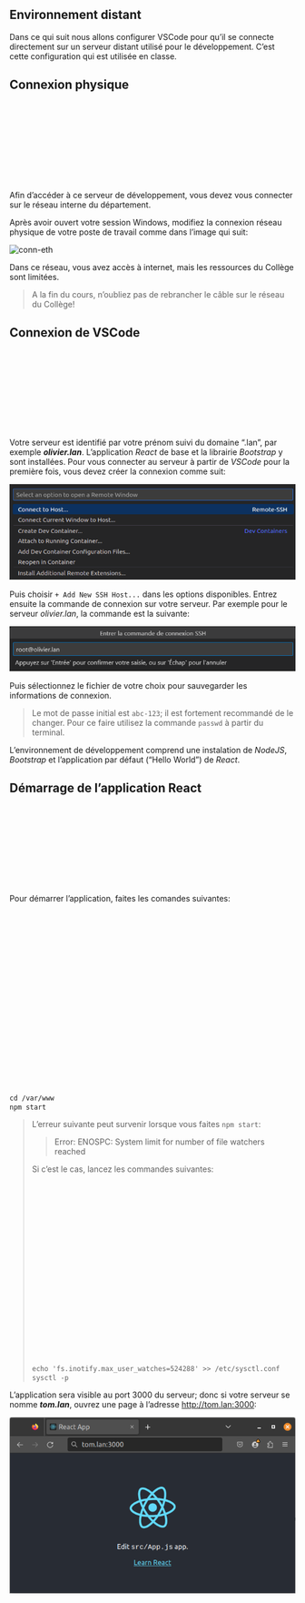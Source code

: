 <div class="gdoc-page">
          
  


  






<div class="gdoc-page__header flex flex-wrap
  
    justify-end
  
  hidden-mobile
  hidden" itemprop="breadcrumb">
  
  
</div>



  <article class="gdoc-markdown gdoc-markdown__align--left">
    <h1>Environnement distant</h1>
    <p>Dans ce qui suit nous allons configurer VSCode pour qu’il se connecte directement sur un serveur distant utilisé pour le développement. C’est cette configuration qui est utilisée en classe.</p>
<div class="gdoc-page__anchorwrap">
    <h2 id="connexion-physique">
        Connexion physique
        <a data-clipboard-text="http://otardi.gitlab.io/420-211/installation/EnvDistant/#connexion-physique" class="gdoc-page__anchor clip flex align-center" title="Anchor to: Connexion physique" aria-label="Anchor to: Connexion physique" href="#connexion-physique">
            <svg class="gdoc-icon gdoc_link"><use xlink:href="#gdoc_link"></use></svg>
        </a>
    </h2>
</div>
<p>Afin d’accéder à ce serveur de développement, vous devez vous connecter sur le réseau interne du département.</p>
<p>Après avoir ouvert votre session Windows, modifiez la connexion réseau physique de votre poste de travail comme dans l’image qui suit:</p>
<p><img src="/420-211/images/conn-eth.jpg" alt="conn-eth"></p>
<p>Dans ce réseau, vous avez accès à internet, mais les ressources du Collège sont limitées.</p>





<blockquote class="gdoc-hint note">
  <div class="gdoc-hint__title flex align-center"><i class="fa note" title="Attention"></i></div>
  <div class="gdoc-hint__text">A la fin du cours, n’oubliez pas de rebrancher le câble sur le réseau du Collège!</div>
</blockquote>

<div class="gdoc-page__anchorwrap">
    <h2 id="connexion-de-vscode">
        Connexion de VSCode
        <a data-clipboard-text="http://otardi.gitlab.io/420-211/installation/EnvDistant/#connexion-de-vscode" class="gdoc-page__anchor clip flex align-center" title="Anchor to: Connexion de VSCode" aria-label="Anchor to: Connexion de VSCode" href="#connexion-de-vscode">
            <svg class="gdoc-icon gdoc_link"><use xlink:href="#gdoc_link"></use></svg>
        </a>
    </h2>
</div>
<p>Votre serveur est identifié par votre prénom suivi du domaine “.lan”, par exemple <em><strong>olivier.lan</strong></em>. L’application <em>React</em> de base et la librairie <em>Bootstrap</em> y sont installées. Pour vous connecter au serveur à partir de <em>VSCode</em> pour la première fois, vous devez créer la connexion comme suit:</p>
<p><img src="../Images/newconnection.png" alt="newconnection"></p>
<p>Puis choisir <code>+ Add New SSH Host...</code> dans les options disponibles. Entrez ensuite la commande de connexion sur votre serveur. Par exemple pour le serveur <em>olivier.lan</em>, la commande est la suivante:</p>
<p><img src="../Images/commandeconnect.png" alt="commandeconnect"></p>
<p>Puis sélectionnez le fichier de votre choix pour sauvegarder les informations de connexion.</p>





<blockquote class="gdoc-hint note">
  <div class="gdoc-hint__title flex align-center"><i class="fa note" title="Note"></i></div>
  <div class="gdoc-hint__text">Le mot de passe initial est <code>abc-123</code>; il est fortement recommandé de le changer. Pour ce faire utilisez la commande <code>passwd</code> à partir du terminal.</div>
</blockquote>

<p>L’environnement de développement comprend une instalation de <em>NodeJS</em>, <em>Bootstrap</em> et l’application par défaut (“Hello World”) de <em>React</em>.</p>
<div class="gdoc-page__anchorwrap">
    <h2 id="démarrage-de-lapplication-react">
        Démarrage de l’application React
        <a data-clipboard-text="http://otardi.gitlab.io/420-211/installation/EnvDistant/#démarrage-de-lapplication-react" class="gdoc-page__anchor clip flex align-center" title="Anchor to: Démarrage de l’application React" aria-label="Anchor to: Démarrage de l’application React" href="#d%c3%a9marrage-de-lapplication-react">
            <svg class="gdoc-icon gdoc_link"><use xlink:href="#gdoc_link"></use></svg>
        </a>
    </h2>
</div>
<p>Pour démarrer l’application, faites les comandes suivantes:</p>
<div class="highlight gdoc-post__codecontainer"><span class="flex align-center justify-center clip gdoc-post__codecopy" data-clipboard-text="cd /var/www
npm start" data-copy-feedback="Copied!" role="button" aria-label="Copy"><svg class="gdoc-icon copy"><use xlink:href="#gdoc_copy"></use></svg><svg class="gdoc-icon check hidden"><use xlink:href="#gdoc_check"></use></svg></span><pre tabindex="0" class="chroma"><code class="language-bash" data-lang="bash"><span class="line"><span class="cl"><span class="nb">cd</span> /var/www
</span></span><span class="line"><span class="cl">npm start
</span></span></code></pre></div>




<blockquote class="gdoc-hint caution">
  <div class="gdoc-hint__title flex align-center"><i class="fa caution" title="Attention"></i></div>
  <div class="gdoc-hint__text"><p>L’erreur suivante peut survenir lorsque vous faites <code>npm start</code>:</p>
<blockquote>
<p>Error: ENOSPC: System limit for number of file watchers reached</p>
</blockquote>
<p>Si c’est le cas, lancez les commandes suivantes:</p>
<div class="highlight gdoc-post__codecontainer"><span class="flex align-center justify-center clip gdoc-post__codecopy" data-clipboard-text="echo 'fs.inotify.max_user_watches=524288' >> /etc/sysctl.conf
sysctl -p" data-copy-feedback="Copied!" role="button" aria-label="Copy"><svg class="gdoc-icon copy"><use xlink:href="#gdoc_copy"></use></svg><svg class="gdoc-icon check hidden"><use xlink:href="#gdoc_check"></use></svg></span><pre tabindex="0" class="chroma"><code class="language-bash" data-lang="bash"><span class="line"><span class="cl"><span class="nb">echo</span> <span class="s1">'fs.inotify.max_user_watches=524288'</span> &gt;&gt; /etc/sysctl.conf
</span></span><span class="line"><span class="cl">sysctl -p
</span></span></code></pre></div></div>
</blockquote>

<p>L’application sera visible au port 3000 du serveur; donc si votre serveur se nomme <em><strong>tom.lan</strong></em>, ouvrez une page à l’adresse <a class="gdoc-markdown__link" href="http://tom.lan:3000">http://tom.lan:3000</a>:</p>
<p><img src="../Images/hellotom.png" alt="hello"></p>

  </article>
